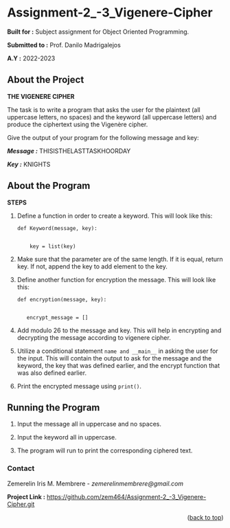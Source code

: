 # Assignment-2_-3_Vigenere-Cipher

**Built for :** Subject assignment for Object Oriented Programming.

  **Submitted to :** Prof. Danilo Madrigalejos 
  
  **A.Y :** 2022-2023

## About the Project
**THE VIGENERE CIPHER**

The task is to write a program that asks the user for the plaintext (all uppercase letters, no spaces) and the keyword (all uppercase letters) and produce the ciphertext using the Vigenère cipher. 

Give the output of your program for the following message and key:

   **_Message :_** THISISTHELASTTASKHOORDAY
   
   **_Key :_** KNIGHTS

## About the Program
**STEPS**

1. Define a function in order to create a keyword. This will look like this:

       def Keyword(message, key):
       
     
           key = list(key)

2. Make sure that the parameter are of the same length. If it is equal, return key. If not, append the key to add element to the key.

3. Define another function for encryption the message. This will look like this:

       def encryption(message, key):
       
     
          encrypt_message = []

4. Add modulo 26 to the message and key. This will help in encrypting and decrypting the message according to vigenere cipher.

5. Utilize a conditional statement ``name and __main__`` in asking the user for the input. This will contain the output to ask for the message and the keyword, the key that was defined earlier, and the encrypt function that was also defined earlier.

6. Print the encrypted message using ``print()``.

## Running the Program

1. Input the message all in uppercase and no spaces.

2. Input the keyword all in uppercase.

3. The program will run to print the corresponding ciphered text.

### Contact
Zemerelin Iris M. Membrere - _zemerelinmembrere@gmail.com_

**Project Link :** https://github.com/zem464/Assignment-2_-3_Vigenere-Cipher.git

<p align="right">(<a href="#readme-top">back to top</a>)</p>
